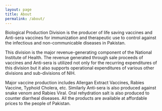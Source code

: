 ```yaml
---
layout: page
title: About
permalink: /about/
---
```


Biological Production Division is the producer of life saving vaccines and Anti-sera vaccines for immunization and therapeutic use to control against the infectious and non-communicable diseases in Pakistan.

This division is the major revenue-generating component of the National Institute of Health. The revenue generated through sale proceeds of vaccines and Anti-sera is utilized not only for the recurring expenditures of this division but it also supports operational expenditures of various other divisions and sub-divisions of NIH.

Major vaccine production includes Allergan Extract Vaccines, Rabies Vaccine, Typhoid Cholera, etc. Similarly Anti-sera is also produced against snake venom and Rabies Viral. Oral rehydration salt is also produced to counter diarrheal diseases. All the products are available at affordable prices to the people of Pakistan.
